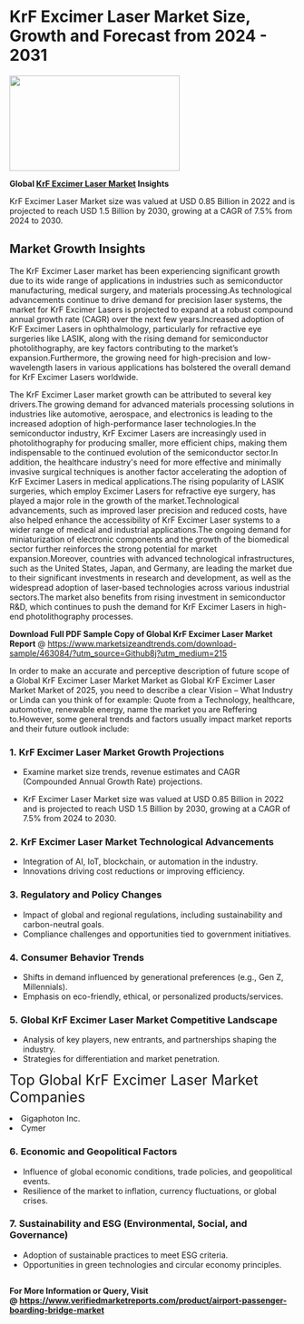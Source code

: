 <H1>KrF Excimer Laser Market Size, Growth and Forecast from 2024 - 2031</H1><img class="aligncenter size-medium wp-image-584254" src="https://thirdeyenews.in/wp-content/uploads/2024/09/Global-Market-Research-300x168.jpeg" alt="" width="300" height="168" /><p><strong>Global&nbsp;<a href="https://www.marketsizeandtrends.com/download-sample/463084/?utm_source=Github8j?utm_medium=215">KrF Excimer Laser Market</a> Insights</strong></p><p>KrF Excimer Laser Market size was valued at USD 0.85 Billion in 2022 and is projected to reach USD 1.5 Billion by 2030, growing at a CAGR of 7.5% from 2024 to 2030.</p><p><h2>Market Growth Insights</h2> <p>The KrF Excimer Laser market has been experiencing significant growth due to its wide range of applications in industries such as semiconductor manufacturing, medical surgery, and materials processing.As technological advancements continue to drive demand for precision laser systems, the market for KrF Excimer Lasers is projected to expand at a robust compound annual growth rate (CAGR) over the next few years.Increased adoption of KrF Excimer Lasers in ophthalmology, particularly for refractive eye surgeries like LASIK, along with the rising demand for semiconductor photolithography, are key factors contributing to the market’s expansion.Furthermore, the growing need for high-precision and low-wavelength lasers in various applications has bolstered the overall demand for KrF Excimer Lasers worldwide.</p> <p>The KrF Excimer Laser market growth can be attributed to several key drivers.The growing demand for advanced materials processing solutions in industries like automotive, aerospace, and electronics is leading to the increased adoption of high-performance laser technologies.In the semiconductor industry, KrF Excimer Lasers are increasingly used in photolithography for producing smaller, more efficient chips, making them indispensable to the continued evolution of the semiconductor sector.In addition, the healthcare industry's need for more effective and minimally invasive surgical techniques is another factor accelerating the adoption of KrF Excimer Lasers in medical applications.The rising popularity of LASIK surgeries, which employ Excimer Lasers for refractive eye surgery, has played a major role in the growth of the market.Technological advancements, such as improved laser precision and reduced costs, have also helped enhance the accessibility of KrF Excimer Laser systems to a wider range of medical and industrial applications.The ongoing demand for miniaturization of electronic components and the growth of the biomedical sector further reinforces the strong potential for market expansion.Moreover, countries with advanced technological infrastructures, such as the United States, Japan, and Germany, are leading the market due to their significant investments in research and development, as well as the widespread adoption of laser-based technologies across various industrial sectors.The market also benefits from rising investment in semiconductor R&D, which continues to push the demand for KrF Excimer Lasers in high-end photolithography processes.</p> <p><span class=""><strong>Download Full PDF Sample Copy of Global KrF Excimer Laser Market Report</strong> @ <a href="https://www.marketsizeandtrends.com/download-sample/463084/?utm_source=Github8j?utm_medium=215" target="_blank">https://www.marketsizeandtrends.com/download-sample/463084/?utm_source=Github8j?utm_medium=215</a></span></p><p>In order to make an accurate and perceptive description of future scope of a Global&nbsp;KrF Excimer Laser Market Market as Global&nbsp;KrF Excimer Laser Market Market of 2025, you need to describe a clear Vision &ndash; What Industry or Linda can you think of for example: Quote from a Technology, healthcare, automotive, renewable energy, name the market you are Reffering to.However, some general trends and factors usually impact market reports and their future outlook include:</p><h3>1.&nbsp;<strong>KrF Excimer Laser Market Growth Projections</strong></h3><ul><li>Examine market size trends, revenue estimates and CAGR (Compounded Annual Growth Rate) projections.</li><li><p>KrF Excimer Laser Market size was valued at USD 0.85 Billion in 2022 and is projected to reach USD 1.5 Billion by 2030, growing at a CAGR of 7.5% from 2024 to 2030.</p></li></ul><h3>2.&nbsp;<strong>KrF Excimer Laser Market Technological Advancements</strong></h3><ul><li>Integration of AI, IoT, blockchain, or automation in the industry.</li><li>Innovations driving cost reductions or improving efficiency.</li></ul><h3>3.&nbsp;<strong>Regulatory and Policy Changes</strong></h3><ul><li>Impact of global and regional regulations, including sustainability and carbon-neutral goals.</li><li>Compliance challenges and opportunities tied to government initiatives.</li></ul><h3>4.&nbsp;<strong>Consumer Behavior Trends</strong></h3><ul><li>Shifts in demand influenced by generational preferences (e.g., Gen Z, Millennials).</li><li>Emphasis on eco-friendly, ethical, or personalized products/services.</li></ul><h3>5.&nbsp;<strong>Global KrF Excimer Laser Market Competitive Landscape</strong></h3><ul><li>Analysis of key players, new entrants, and partnerships shaping the industry.</li><li>Strategies for differentiation and market penetration.</li></ul><p data-pm-slice="1 1 []"><span style="color: inherit; font-family: inherit; font-size: 25px;">Top Global KrF Excimer Laser Market Companies</span></p><div class="" data-test-id=""><p><li>Gigaphoton Inc.</li><li> Cymer</li></p></div><h3>6.&nbsp;<strong>Economic and Geopolitical Factors</strong></h3><ul><li>Influence of global economic conditions, trade policies, and geopolitical events.</li><li>Resilience of the market to inflation, currency fluctuations, or global crises.</li></ul><h3>7.&nbsp;<strong>Sustainability and ESG (Environmental, Social, and Governance)</strong></h3><ul><li>Adoption of sustainable practices to meet ESG criteria.</li><li>Opportunities in green technologies and circular economy principles.</li></ul><h2><strong style="font-size: 14px;">For More Information or Query, Visit @&nbsp;</strong><a style="background-color: #ffffff; font-size: 14px;" href="https://www.marketsizeandtrends.com/report/krf-excimer-laser-market/" target="_blank">https://www.verifiedmarketreports.com/product/airport-passenger-boarding-bridge-market</a></h2>